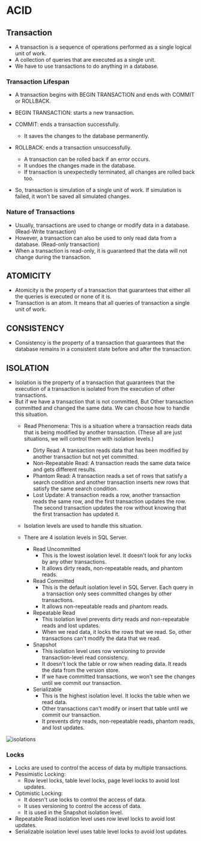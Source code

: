 # ACID

## Transaction
- A transaction is a sequence of operations performed as a single logical unit of work.
- A collection of queries that are executed as a single unit.
- We have to use transactions to do anything in a database.

### Transaction Lifespan
- A transaction begins with BEGIN TRANSACTION and ends with COMMIT or ROLLBACK.
- BEGIN TRANSACTION: starts a new transaction.
- COMMIT: ends a transaction successfully.
  - It saves the changes to the database permanently.
- ROLLBACK: ends a transaction unsuccessfully.
  - A transaction can be rolled back if an error occurs.
  - It undoes the changes made in the database.
  - If transaction is unexpectedly terminated, all changes are rolled back too.

- So, transaction is simulation of a single unit of work. If simulation is failed, it won't be saved all simulated changes.

### Nature of Transactions
- Usually, transactions are used to change or modify data in a database. (Read-Write transaction)
- However, a transaction can also be used to only read data from a database. (Read-only transaction)
- When a transaction is read-only, it is guaranteed that the data will not change during the transaction.

## ATOMICITY
- Atomicity is the property of a transaction that guarantees that either all the queries is executed or none of it is.
- Transaction is an atom. It means that all queries of transaction a single unit of work.

## CONSISTENCY
- Consistency is the property of a transaction that guarantees that the database remains in a consistent state before and after the transaction.

## ISOLATION
- Isolation is the property of a transaction that guarantees that the execution of a transaction is isolated from the execution of other transactions.
- But if we have a transaction that is not committed, But Other transaction committed and changed the same data. We can choose how to handle this situation.
  - Read Phenomena: This is a situation where a transaction reads data that is being modified by another transaction. (These all are just situations, we will control them with isolation levels.)
    - Dirty Read: A transaction reads data that has been modified by another transaction but not yet committed.
    - Non-Repeatable Read: A transaction reads the same data twice and gets different results.
    - Phantom Read: A transaction reads a set of rows that satisfy a search condition and another transaction inserts new rows that satisfy the same search condition.
    - Lost Update: A transaction reads a row, another transaction reads the same row, and the first transaction updates the row. The second transaction updates the row without knowing that the first transaction has updated it.
  
  - Isolation levels are used to handle this situation.
  - There are 4 isolation levels in SQL Server.
    - Read Uncommitted
      - This is the lowest isolation level. It doesn't look for any locks by any other transactions.
      - It allows dirty reads, non-repeatable reads, and phantom reads.
    - Read Committed
      - This is the default isolation level in SQL Server. Each query in a transaction only sees committed changes by other transactions.
      - It allows non-repeatable reads and phantom reads.
    - Repeatable Read
      - This isolation level prevents dirty reads and non-repeatable reads and lost updates.
      - When we read data, it locks the rows that we read. So, other transactions can't modify the data that we read.
    - Snapshot
      - This isolation level uses row versioning to provide transaction-level read consistency.
      - It doesn't lock the table or row when reading data. It reads the data from the version store.
      - If we have committed transactions, we won't see the changes until we commit our transaction.
    - Serializable
      - This is the highest isolation level. It locks the table when we read data.
      - Other transactions can't modify or insert that table until we commit our transaction.
      - It prevents dirty reads, non-repeatable reads, phantom reads, and lost updates.

![isolations](/../sources/isolations.png)

### Locks
- Locks are used to control the access of data by multiple transactions.
- Pessimistic Locking: 
  - Row level locks, table level locks, page level locks to avoid lost updates.
- Optimistic Locking:
  - It doesn't use locks to control the access of data.
  - It uses versioning to control the access of data.
  - It is used in the Snapshot isolation level.
- Repeatable Read isolation level uses row level locks to avoid lost updates.
- Serializable isolation level uses table level locks to avoid lost updates.